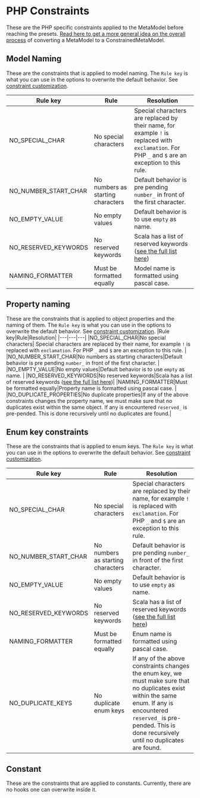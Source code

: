 # PHP Constraints

These are the PHP specific constraints applied to the MetaModel before reaching the presets. [Read here to get a more general idea on the overall process](https://github.com/asyncapi/modelina/blob/master/docs/input-processing.md) of converting a MetaModel to a ConstrainedMetaModel.

## Model Naming
These are the constraints that is applied to model naming. The `Rule key` is what you can use in the options to overwrite the default behavior. See [constraint customization](https://github.com/asyncapi/modelina/blob/master/docs/README.md#Customization).

|Rule key|Rule|Resolution|
|---|---|---|
|NO_SPECIAL_CHAR|No special characters| Special characters are replaced by their name, for example `!` is replaced with `exclamation`. For PHP `_` and `$` are an exception to this rule. |
|NO_NUMBER_START_CHAR|No numbers as starting characters|Default behavior is pre pending `number_` in front of the first character. |
|NO_EMPTY_VALUE|No empty values|Default behavior is to use `empty` as name. |
|NO_RESERVED_KEYWORDS|No reserved keywords|Scala has a list of reserved keywords ([see the full list here](https://github.com/asyncapi/modelina/blob/master/src/generators/php/Constants.ts))|
|NAMING_FORMATTER|Must be formatted equally|Model name is formatted using pascal case.|

## Property naming
These are the constraints that is applied to object properties and the naming of them. The `Rule key` is what you can use in the options to overwrite the default behavior. See [constraint customization](https://github.com/asyncapi/modelina/blob/master/docs/README.md#Customization).
|Rule key|Rule|Resolution|
|---|---|---|
|NO_SPECIAL_CHAR|No special characters| Special characters are replaced by their name, for example `!` is replaced with `exclamation`. For PHP `_` and `$` are an exception to this rule. |
|NO_NUMBER_START_CHAR|No numbers as starting characters|Default behavior is pre pending `number_` in front of the first character. |
|NO_EMPTY_VALUE|No empty values|Default behavior is to use `empty` as name. |
|NO_RESERVED_KEYWORDS|No reserved keywords|Scala has a list of reserved keywords ([see the full list here](https://github.com/asyncapi/modelina/blob/master/src/generators/php/Constants.ts))|
|NAMING_FORMATTER|Must be formatted equally|Property name is formatted using pascal case. |
|NO_DUPLICATE_PROPERTIES|No duplicate properties|If any of the above constraints changes the property name, we must make sure that no duplicates exist within the same object. If any is encountered `reserved_` is pre-pended. This is done recursively until no duplicates are found.| 


## Enum key constraints
These are the constraints that is applied to enum keys. The `Rule key` is what you can use in the options to overwrite the default behavior. See [constraint customization](https://github.com/asyncapi/modelina/tree/master/docs/README.md#Customization).

|Rule key|Rule|Resolution|
|---|---|---|
|NO_SPECIAL_CHAR|No special characters| Special characters are replaced by their name, for example `!` is replaced with `exclamation`. For PHP `_` and `$` are an exception to this rule. |
|NO_NUMBER_START_CHAR|No numbers as starting characters|Default behavior is pre pending `number_` in front of the first character. |
|NO_EMPTY_VALUE|No empty values|Default behavior is to use `empty` as name. |
|NO_RESERVED_KEYWORDS|No reserved keywords|Scala has a list of reserved keywords ([see the full list here](https://github.com/asyncapi/modelina/blob/master/src/generators/php/Constants.ts))|
|NAMING_FORMATTER|Must be formatted equally|Enum name is formatted using pascal case. |
|NO_DUPLICATE_KEYS|No duplicate enum keys|If any of the above constraints changes the enum key, we must make sure that no duplicates exist within the same enum. If any is encountered `reserved_` is pre-pended. This is done recursively until no duplicates are found.| 

## Constant
These are the constraints that are applied to constants. Currently, there are no hooks one can overwrite inside it.
